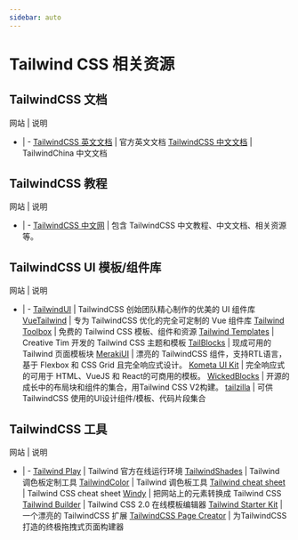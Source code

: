 ```yaml
---
sidebar: auto
---
```


# Tailwind CSS 相关资源

## TailwindCSS 文档

网站 | 说明
- | -
[TailwindCSS 英文文档](https://tailwindcss.com/) | 官方英文文档
[TailwindCSS 中文文档](https://docs.tailwindchina.com/) | TailwindChina 中文文档

## TailwindCSS 教程

网站 | 说明
- | -
[TailwindCSS 中文网](https://tailwindchina.com/) | 包含 TailwindCSS 中文教程、中文文档、相关资源等。

## TailwindCSS UI 模板/组件库

网站 | 说明
- | -
[TailwindUI](https://tailwindui.com/) | TailwindCSS 创始团队精心制作的优美的 UI 组件库
[VueTailwind](https://www.vue-tailwind.com/) | 专为 TailwindCSS 优化的完全可定制的 Vue 组件库
[Tailwind Toolbox](https://www.tailwindtoolbox.com/) | 免费的 Tailwind CSS 模板、组件和资源
[Tailwind Templates](https://www.creative-tim.com/templates/tailwind) | Creative Tim 开发的 Tailwind CSS 主题和模板
[TailBlocks](https://tailblocks.cc/) | 现成可用的 Tailwind 页面模板块
[MerakiUI](https://merakiui.com/) | 漂亮的 TailwindCSS 组件，支持RTL语言，基于 Flexbox 和 CSS Grid 且完全响应式设计。
[Kometa UI Kit](https://kitwind.io/products/kometa/components/) | 完全响应式的可用于 HTML、VueJS 和 React的可商用的模板。
[WickedBlocks](https://blocks.wickedtemplates.com/) | 开源的成长中的布局块和组件的集合，用Tailwind CSS V2构建。
[tailzilla](https://tailzilla.app/) | 可供 TailwindCSS 使用的UI设计组件/模板、代码片段集合

## TailwindCSS 工具

网站 | 说明
- | -
[Tailwind Play](https://play.tailwindcss.com/) | Tailwind 官方在线运行环境
[TailwindShades](https://www.tailwindshades.com/) | Tailwind 调色板定制工具
[TailwindColor](https://tailwindcolor.com/) | Tailwind 调色板工具
[Tailwind cheat sheet](https://nerdcave.com/tailwind-cheat-sheet) | Tailwind CSS cheat sheet
[Windy](https://usewindy.com/) | 把网站上的元素转换成 Tailwind CSS
[Tailwind Builder](https://tailwind.build/) | Tailwind CSS 2.0 在线模板编辑器
[Tailwind Starter Kit](https://www.creative-tim.com/learning-lab/tailwind-starter-kit/presentation) | 一个漂亮的 TailwindCSS 扩展
[TailwindCSS Page Creator](https://devdojo.com/tails) | 为TailwindCSS打造的终极拖拽式页面构建器


